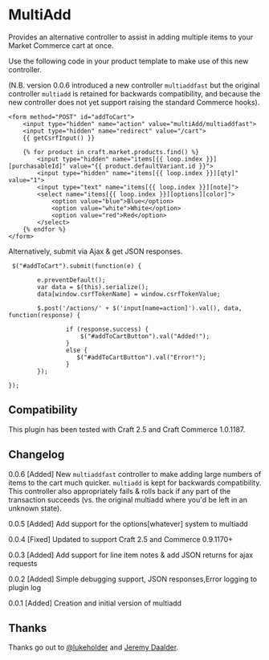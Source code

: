 # MultiAdd

Provides an alternative controller to assist in adding multiple items to your Market Commerce cart at once.

Use the following code in your product template to make use of this new controller.

(N.B. version 0.0.6 introduced a new controller `multiaddfast` but the original controller `multiadd` is retained for backwards compatibility, and because the new controller does not yet support raising the standard Commerce hooks).

```
<form method="POST" id="addToCart">
    <input type="hidden" name="action" value="multiAdd/multiaddfast">
    <input type="hidden" name="redirect" value="/cart">
    {{ getCsrfInput() }}

    {% for product in craft.market.products.find() %}
	    <input type="hidden" name="items[{{ loop.index }}][purchasableId]" value="{{ product.defaultVariant.id }}">
        <input type="hidden" name="items[{{ loop.index }}][qty]" value="1">
        <input type="text" name="items[{{ loop.index }}][note]">
        <select name="items[{{ loop.index }}][options][color]">
            <option value="blue">Blue</option>
            <option value="white">White</option>
            <option value="red">Red</option>
        </select>
    {% endfor %}
</form>
```

Alternatively, submit via Ajax & get JSON responses.  

```
 $("#addToCart").submit(function(e) {

        e.preventDefault();
        var data = $(this).serialize();
        data[window.csrfTokenName] = window.csrfTokenValue;

        $.post('/actions/' + $('input[name=action]').val(), data, function(response) {

                if (response.success) {
                    $("#addToCartButton").val("Added!");
                } 
                else {
                   $("#addToCartButton").val("Error!");
                }
        });
        
});
```

## Compatibility

This plugin has been tested with Craft 2.5 and Craft Commerce 1.0.1187.

## Changelog

0.0.6 [Added] New `multiaddfast` controller to make adding large numbers of items to the cart much quicker. `multiadd` is kept for backwards compatibility.  This controller also appropriately fails & rolls back if any part of the transaction succeeds (vs. the original multiadd where you'd be left in an unknown state).

0.0.5 [Added] Add support for the options[whatever] system to multiadd

0.0.4 [Fixed] Updated to support Craft 2.5 and Commerce 0.9.1170+

0.0.3 [Added] Add support for line item notes & add JSON returns for ajax requests

0.0.2 [Added] Simple debugging support, JSON responses,Error logging to plugin log

0.0.1 [Added] Creation and initial version of multiadd

## Thanks

Thanks go out to [@lukeholder](https://github.com/lukeholder) and [Jeremy Daalder](https://github.com/bossanova808).
